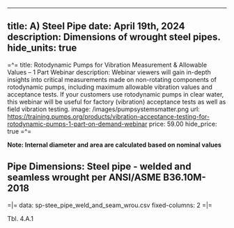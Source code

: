 -----
title: A) Steel Pipe
date: April 19th, 2024
description: Dimensions of wrought steel pipes.
hide_units: true
-----

=^=
title: Rotodynamic Pumps for Vibration Measurement & Allowable Values – 1 Part Webinar
description: Webinar viewers will gain in-depth insights into critical measurements made on non-rotating components of rotodynamic pumps, including maximum allowable vibration values and acceptance tests. If your customers use rotodynamic pumps in clear water, this webinar will be useful for factory (vibration) acceptance tests as well as field vibration testing.
image: /images/pumpsystemsmatter.png
url: https://training.pumps.org/products/vibration-acceptance-testing-for-rotodynamic-pumps-1-part-on-demand-webinar
price: 59.00
hide_price: true
=^=

**Note: Internal diameter and area are calculated based on nominal values**

## Pipe Dimensions: Steel pipe - welded and seamless wrought per ANSI/ASME B36.10M-2018

=|=
data: sp-stee_pipe_weld_and_seam_wrou.csv
fixed-columns: 2
=|=
<div class="table-label">Tbl. 4.A.1</div>
